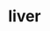 ---
title: liver
release_version: v1.1
hra_release_version:
  - v1.1
model_type: asct-b
description: '[Anatomical Structures, Cell Types, plus Biomarkers (ASCT+B) tables](https://hubmapconsortium.github.io/ccf/pages/ccf-anatomical-structures.html) aim to capture the nested *part_of* structure of anatomical human body parts, the typology of cells, and biomarkers used to identify cell types. The tables are authored and reviewed by an international team of experts.'
creators:
  - 0000-0003-1940-6740
  - 0000-0002-4174-2786
  - 0000-0003-1824-1067
project_leads:
  - 0000-0002-3321-6137
reviewers:
  - 0000-0002-8849-808X
  - 0000-0003-0495-9940
  - 0000-0002-7954-6705
  - 0000-0001-7655-4833
creation_date: 2021-12-01T00:00:00
license: CC BY 4.0
publisher:  HuBMAP 
funder:  National Institutes of Health 
award_number:  OT2OD026671 
hubmap_id:  HBM476.BQCC.574 
datatable: ASCT-B_VH_Liver.csv
doi: https://doi.org/10.48539/HBM476.BQCC.574
---